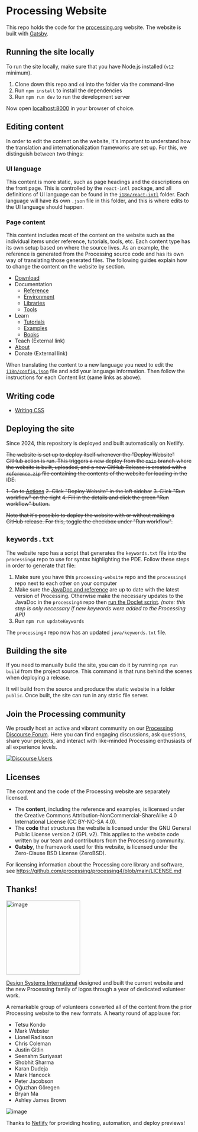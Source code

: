 # Processing Website

This repo holds the code for the [processing.org](https://processing.org) website. The website is built with [Gatsby](https://www.gatsbyjs.com/).

## Running the site locally

To run the site locally, make sure that you have Node.js installed (`v12` minimum).

1. Clone down this repo and `cd` into the folder via the command-line
2. Run `npm install` to install the dependencies
3. Run `npm run dev` to run the development server

Now open [localhost:8000](http://localhost:8000) in your browser of choice.

## Editing content

In order to edit the content on the website, it's important to understand how the translation and internationalization frameworks are set up. For this, we distinguish between two things:

### UI language

This content is more static, such as page headings and the descriptions on the front page. This is controlled by the `react-intl` package, and all definitions of UI language can be found in the [`i18n/react-intl`](/i18n/react-intl) folder. Each language will have its own `.json` file in this folder, and this is where edits to the UI language should happen.

### Page content

This content includes most of the content on the website such as the individual items under reference, tutorials, tools, etc. Each content type has its own setup based on where the source lives. As an example, the reference is generated from the Processing source code and has its own way of translating those generated files. The following guides explain how to change the content on the website by section.

- [Download](/docs/download.md)
- Documentation
  - [Reference](/docs/reference.md)
  - [Environment](/docs/markdown-pages.md)
  - [Libraries](/docs/libraries.md)
  - [Tools](/docs/tools.md)
- Learn
  - [Tutorials](/docs/tutorials.md)
  - [Examples](/docs/examples.md)
  - [Books](/docs/books.md)
- Teach (External link)
- [About](/docs/markdown-pages.md)
- Donate (External link)

When translating the content to a new language you need to edit the [`i18n/config.json`](/i18n/config.json) file and add your language information. Then follow the instructions for each Content list (same links as above).

## Writing code

- [Writing CSS](/docs/css.md)

## Deploying the site

Since 2024, this repository is deployed and built automatically on Netlify.

~~The website is set up to deploy itself whenever the "Deploy Website" GitHub action is run. This triggers a new deploy from the `main` branch where the website is built, uploaded, and a new GitHub Release is created with a `reference.zip` file containing the contents of the website for loading in the IDE.~~

~~1. Go to [Actions](https://github.com/processing/processing-website/actions)~~
~~2. Click "Deploy Website" in the left sidebar~~
~~3. Click "Run workflow" on the right~~
~~4. Fill in the details and click the green "Run workflow" button.~~

~~Note that it's possible to deploy the website with or without making a GitHub release. For this, toggle the checkbox under "Run workflow".~~

## `keywords.txt`

The website repo has a script that generates the `keywords.txt` file into the `processing4` repo to use for syntax highlighting the PDE. Follow these steps in order to generate that file:

1. Make sure you have this `processing-website` repo and the `processing4` repo next to each other on your computer
2. Make sure the [JavaDoc and reference](https://github.com/processing/processing-website/blob/main/docs/reference.md) are up to date with the latest version of Processing. Otherwise make the necessary updates to the JavaDoc in the `processing4` repo then [run the Doclet script](https://github.com/processing/processing-doclet/blob/main/README.md). _(note: this step is only necessary if new keywords were added to the Processing API)_
3. Run `npm run updateKeywords`

The `processing4` repo now has an updated `java/keywords.txt` file.

## Building the site

If you need to manually build the site, you can do it by running `npm run build` from the project source. This command is that runs behind the scenes when deploying a release.

It will build from the source and produce the static website in a folder `public`. Once built, the site can run in any static file server.

## Join the Processing community
We proudly host an active and vibrant community on our [Processing Discourse Forum](https://discourse.processing.org/). Here you can find engaging discussions, ask questions, share your projects, and interact with like-minded Processing enthusiasts of all experience levels.

[![Discourse Users](https://img.shields.io/discourse/users?server=https%3A%2F%2Fdiscourse.processing.org)](https://discourse.processing.org/)

## Licenses

The content and the code of the Processing website are separately licensed.

- The **content**, including the reference and examples, is licensed under the Creative Commons Attribution-NonCommercial-ShareAlike 4.0 International License (CC BY-NC-SA 4.0).
- The **code** that structures the website is licensed under the GNU General Public License version 2 (GPL v2). This applies to the website code written by our team and contributors from the Processing community.
- **Gatsby**, the framework used for this website, is licensed under the Zero-Clause BSD License (ZeroBSD).

For licensing information about the Processing core library and software, see https://github.com/processing/processing4/blob/main/LICENSE.md

## Thanks!

<img width="200" alt="image" src="https://github.com/user-attachments/assets/4f4d55f1-6bb1-4657-a448-bac125e50a79">

[Design Systems International](https://designsystems.international/) designed and built the current website and the new Processing family of logos through a year of dedicated volunteer work. 

A remarkable group of volunteers converted all of the content from the prior Processing website to the new formats. A hearty round of applause for:

- Tetsu Kondo
- Mark Webster
- Lionel Radisson
- Chris Coleman
- Justin Gitlin
- Seenahm Suriyasat
- Shobhit Sharma
- Karan Dudeja
- Mark Hancock
- Peter Jacobson
- Oğuzhan Göregen
- Bryan Ma
- Ashley James Brown

![image](https://github.com/user-attachments/assets/da687f3b-f839-4036-8d14-453b354ca40c)

Thanks to [Netlify](https://www.netlify.com/) for providing hosting, automation, and deploy previews!
